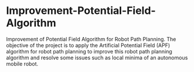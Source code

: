 # Improvement-Potential-Field-Algorithm
Improvement of Potential Field Algorithm for Robot Path Planning. The objective of the project is to apply the Artificial Potential Field (APF) algorithm for robot path planning to improve this robot path planning algorithm and resolve some issues such as local minima of an autonomous mobile robot.
